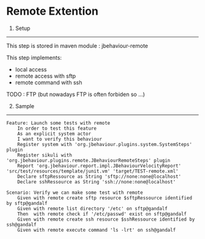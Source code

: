Remote Extention
================

1. Setup
--------

This step is stored in maven module : jbehaviour-remote

This step implements:
- local access
- remote access with sftp
- remote command with ssh

TODO : FTP (but nowadays FTP is often forbiden so ...)

2. Sample
---------

	Feature: Launch some tests with remote
		In order to test this feature
		As an explicit system actor
		I want to verify this behaviour
		Register system with 'org.jbehaviour.plugins.system.SystemSteps' plugin
		Register sikuli with 'org.jbehaviour.plugins.remote.JBehaviourRemoteSteps' plugin
		Report 'org.jbehaviour.report.impl.JBehaviourVelocityReport' 'src/test/resources/template/junit.vm' 'target/TEST-remote.xml'
		Declare sftpRessource as String 'sftp://none:none@localhost'
		Declare sshRessource as String 'ssh://none:none@localhost'

	Scenario: Verify we can make some test with remote
		Given with remote create sftp resource $sftpRessource identified by sftp@gandalf
		Given with remote list directory '/etc' on sftp@gandalf
		Then  with remote check if '/etc/passwd' exist on sftp@gandalf
		Given with remote create ssh resource $sshRessource identified by ssh@gandalf
		Given with remote execute command 'ls -lrt' on ssh@gandalf

